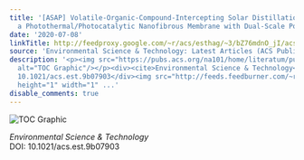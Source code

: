 ```yaml
---
title: '[ASAP] Volatile-Organic-Compound-Intercepting Solar Distillation Enabled by
  a Photothermal/Photocatalytic Nanofibrous Membrane with Dual-Scale Pores'
date: '2020-07-08'
linkTitle: http://feedproxy.google.com/~r/acs/esthag/~3/bZ76mdnO_jI/acs.est.9b07903
source: 'Environmental Science & Technology: Latest Articles (ACS Publications)'
description: '<p><img src="https://pubs.acs.org/na101/home/literatum/publisher/achs/journals/content/esthag/0/esthag.ahead-of-print/acs.est.9b07903/20200708/images/medium/es9b07903_0007.gif"
  alt="TOC Graphic"/></p><div><cite>Environmental Science & Technology</cite></div><div>DOI:
  10.1021/acs.est.9b07903</div><img src="http://feeds.feedburner.com/~r/acs/esthag/~4/bZ76mdnO_jI"
  height="1" width="1" ...'
disable_comments: true
---
```

<p><img src="https://pubs.acs.org/na101/home/literatum/publisher/achs/journals/content/esthag/0/esthag.ahead-of-print/acs.est.9b07903/20200708/images/medium/es9b07903_0007.gif" alt="TOC Graphic"/></p><div><cite>Environmental Science & Technology</cite></div><div>DOI: 10.1021/acs.est.9b07903</div><img src="http://feeds.feedburner.com/~r/acs/esthag/~4/bZ76mdnO_jI" height="1" width="1" ...